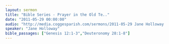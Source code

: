 ```yaml
---
layout: sermon
title: "Bible Series - Prayer in the Old Te.."
date: "2011-05-29 00:00:00"
audio: "http://media.coggesparish.com/sermons/2011-05-29 Jane Holloway.mp3"
speaker: "Jane Holloway"
bible_passages: ["Genesis 12:1-3","Deuteronomy 28:1-8"]
---
```

